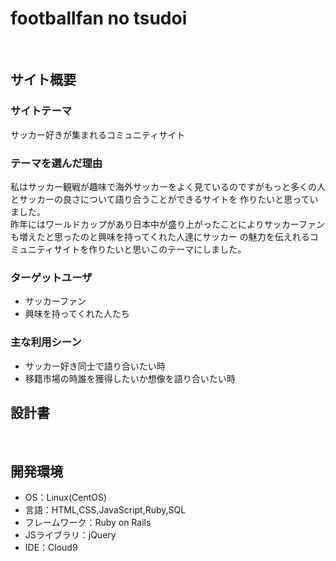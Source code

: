 # footballfan no tsudoi
​
## サイト概要
### サイトテーマ
サッカー好きが集まれるコミュニティサイト
​
### テーマを選んだ理由
私はサッカー観戦が趣味で海外サッカーをよく見ているのですがもっと多くの人とサッカーの良さについて語り合うことができるサイトを
作りたいと思っていました。<br>
昨年にはワールドカップがあり日本中が盛り上がったことによりサッカーファンも増えたと思ったのと興味を持ってくれた人達にサッカー
の魅力を伝えれるコミュニティサイトを作りたいと思いこのテーマにしました。
​
### ターゲットユーザ
- サッカーファン<br>
- 興味を持ってくれた人たち
​
### 主な利用シーン
- サッカー好き同士で語り合いたい時<br>
- 移籍市場の時誰を獲得したいか想像を語り合いたい時
​
## 設計書

​
## 開発環境
- OS：Linux(CentOS)
- 言語：HTML,CSS,JavaScript,Ruby,SQL
- フレームワーク：Ruby on Rails
- JSライブラリ：jQuery
- IDE：Cloud9
​


